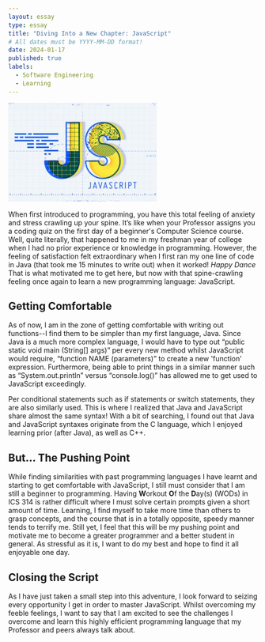 ```yaml
---
layout: essay
type: essay
title: "Diving Into a New Chapter: JavaScript"
# All dates must be YYYY-MM-DD format!
date: 2024-01-17
published: true
labels:
  - Software Engineering
  - Learning
---
```


<img width="300px" class="rounded float-start pe-4" src="../img/difficulty/javascripticon.jpg">

When first introduced to programming, you have this total feeling of anxiety and stress crawling up your spine. It’s like when your Professor assigns you a coding quiz on the first day of a beginner's Computer Science course. Well, quite literally, that happened to me in my freshman year of college when I had no prior experience or knowledge in programming. However, the feeling of satisfaction felt extraordinary when I first ran my one line of code in Java (that took me 15 minutes to write out) when it worked! *Happy Dance* That is what motivated me to get here, but now with that spine-crawling feeling once again to learn a new programming language: JavaScript.

## Getting Comfortable

As of now, I am in the zone of getting comfortable with writing out functions--I find them to be simpler than my first language, Java. Since Java is a much more complex language, I would have to type out “public static void main (String[] args)” per every new method whilst JavaScript would require, “function NAME (parameters)” to create a new 'function' expression. Furthermore, being able to print things in a similar manner such as “System.out.println” versus “console.log()” has allowed me to get used to JavaScript exceedingly.

Per conditional statements such as if statements or switch statements, they are also similarly used. This is where I realized that Java and JavaScript share almost the same syntax! With a bit of searching, I found out that Java and JavaScript syntaxes originate from the C language, which I enjoyed learning prior (after Java), as well as C++.

## But... The Pushing Point

While finding similarities with past programming languages I have learnt and starting to get comfortable with JavaScript, I still must consider that I am still a beginner to programming. Having **W**orkout **O**f the **D**ay(s) (WODs) in ICS 314 is rather difficult where I must solve certain prompts given a short amount of time. Learning, I find myself to take more time than others to grasp concepts, and the course that is in a totally opposite, speedy manner tends to terrify me. Still yet, I feel that this will be my pushing point and motivate me to become a greater programmer and a better student in general. As stressful as it is, I want to do my best and hope to find it all enjoyable one day.

## Closing the Script

As I have just taken a small step into this adventure, I look forward to seizing every opportunity I get in order to master JavaScript. Whilst overcoming my feeble feelings, I want to say that I am excited to see the challenges I overcome and learn this highly efficient programming language that my Professor and peers always talk about.
